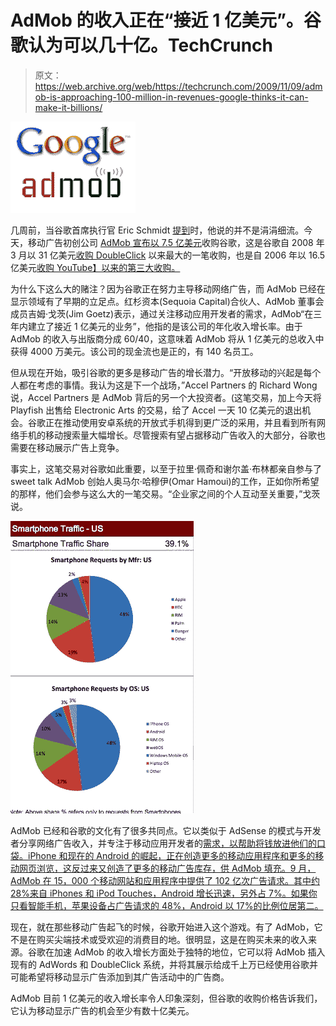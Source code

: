 # AdMob 的收入正在“接近 1 亿美元”。谷歌认为可以几十亿。TechCrunch

> 原文：<https://web.archive.org/web/https://techcrunch.com/2009/11/09/admob-is-approaching-100-million-in-revenues-google-thinks-it-can-make-it-billions/>

![](img/cb9a7e081dde26ae04b9497ba80cd40b.png)

几周前，当谷歌首席执行官 Eric Schmidt [提到](https://web.archive.org/web/20230211035157/https://techcrunch.com/2009/10/07/a-conversation-with-sergey-brin/)时，他说的并不是涓涓细流。今天，移动广告初创公司 [AdMob 宣布以 7.5 亿美元](https://web.archive.org/web/20230211035157/https://techcrunch.com/2009/11/09/google-acquires-admob/)收购谷歌，这是谷歌自 2008 年 3 月以 31 亿美元[收购 DoubleClick](https://web.archive.org/web/20230211035157/https://techcrunch.com/2007/04/13/google-spends-31-billion-for-doubleclick/) 以来最大的一笔收购，也是自 2006 年以 16.5 亿美元[收购 YouTube】以来的第三大收购。](https://web.archive.org/web/20230211035157/https://techcrunch.com/2006/10/09/google-has-acquired-youtube/)

为什么下这么大的赌注？因为谷歌正在努力主导移动网络广告，而 AdMob 已经在显示领域有了早期的立足点。红杉资本(Sequoia Capital)合伙人、AdMob 董事会成员吉姆·戈茨(Jim Goetz)表示，通过关注移动应用开发者的需求，AdMob“在三年内建立了接近 1 亿美元的业务”，他指的是该公司的年化收入增长率。由于 AdMob 的收入与出版商分成 60/40，这意味着 AdMob 将从 1 亿美元的总收入中获得 4000 万美元。该公司的现金流也是正的，有 140 名员工。

但从现在开始，吸引谷歌的更多是移动广告的增长潜力。“开放移动的兴起是每个人都在考虑的事情。我认为这是下一个战场，”Accel Partners 的 Richard Wong 说，Accel Partners 是 AdMob 背后的另一个大投资者。(这笔交易，加上今天将 Playfish 出售给 Electronic Arts 的交易，给了 Accel 一天 10 亿美元的退出机会。谷歌正在推动使用安卓系统的开放式手机得到更广泛的采用，并且看到所有网络手机的移动搜索量大幅增长。尽管搜索有望占据移动广告收入的大部分，谷歌也需要在移动展示广告上竞争。

事实上，这笔交易对谷歌如此重要，以至于拉里·佩奇和谢尔盖·布林都亲自参与了 sweet talk AdMob 创始人奥马尔·哈穆伊(Omar Hamoui)的工作，正如你所希望的那样，他们会参与这么大的一笔交易。“企业家之间的个人互动至关重要，”戈茨说。

![](img/5aeeb997ec5eb850b6712ad5873f7d83.png)

AdMob 已经和谷歌的文化有了很多共同点。它以类似于 AdSense 的模式与开发者分享网络广告收入，并专注于移动应用开发者的[需求，以帮助将钱放进他们的口袋。iPhone 和现在的 Android 的崛起，正在创造更多的移动应用程序和更多的移动网页浏览，这反过来又创造了更多的移动广告库存，供 AdMob 填充。9 月，AdMob 在 15，000 个移动网站和应用程序中提供了 102 亿次广告请求。其中约 28%来自 iPhones 和 iPod Touches，Android 增长迅速，另外占 7%。如果你只看智能手机，苹果设备占广告请求的 48%，Android 以 17%的比例位居第二。](https://web.archive.org/web/20230211035157/https://techcrunch.com/2009/03/16/admob-is-working-on-an-iphone-app-exchange-to-swap-ads-for-traffic/)

现在，就在那些移动广告起飞的时候，谷歌开始进入这个游戏。有了 AdMob，它不是在购买尖端技术或受欢迎的消费目的地。很明显，这是在购买未来的收入来源。谷歌在加速 AdMob 的收入增长方面处于独特的地位，它可以将 AdMob 插入现有的 AdWords 和 DoubleClick 系统，并将其展示给成千上万已经使用谷歌并可能希望将移动显示广告添加到其广告活动中的广告商。

AdMob 目前 1 亿美元的收入增长率令人印象深刻，但谷歌的收购价格告诉我们，它认为移动显示广告的机会至少有数十亿美元。
